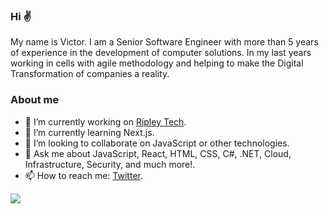 ### Hi ✌

My name is Victor. I am a Senior Software Engineer with more than 5 years of experience in the development of computer solutions. In my last years working in cells with agile methodology and helping to make the Digital Transformation of companies a reality.

### About me

- 🔭 I’m currently working on [Ripley Tech](https://www.linkedin.com/company/ripley/).
- 🌱 I’m currently learning Next.js.
- 👯 I’m looking to collaborate on JavaScript or other technologies.
- 💬 Ask me about JavaScript, React, HTML, CSS, C#, .NET, Cloud, Infrastructure, Security, and much more!.
- 📫 How to reach me: [Twitter](https://twitter.com).

![](https://komarev.com/ghpvc/?username=vicasas&color=blueviolet)

<!--
**vicasas/vicasas** is a ✨ _special_ ✨ repository because its `README.md` (this file) appears on your GitHub profile.

Here are some ideas to get you started:

- 🔭 I’m currently working on ...
- 🌱 I’m currently learning ...
- 👯 I’m looking to collaborate on ...
- 🤔 I’m looking for help with ...
- 💬 Ask me about ...
- 📫 How to reach me: ...
- 😄 Pronouns: ...
- ⚡ Fun fact: ...
-->
